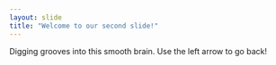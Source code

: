 ```yaml
---
layout: slide
title: "Welcome to our second slide!"
---
```

Digging grooves into this smooth brain.
Use the left arrow to go back!
